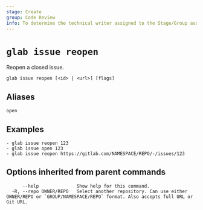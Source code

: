 ```yaml
---
stage: Create
group: Code Review
info: To determine the technical writer assigned to the Stage/Group associated with this page, see https://about.gitlab.com/handbook/product/ux/technical-writing/#assignments
---
```


<!--
This documentation is auto generated by a script.
Please do not edit this file directly. Run `make gen-docs` instead.
-->

# `glab issue reopen`

Reopen a closed issue.

```plaintext
glab issue reopen [<id> | <url>] [flags]
```

## Aliases

```plaintext
open
```

## Examples

```plaintext
- glab issue reopen 123
- glab issue open 123
- glab issue reopen https://gitlab.com/NAMESPACE/REPO/-/issues/123

```

## Options inherited from parent commands

```plaintext
      --help              Show help for this command.
  -R, --repo OWNER/REPO   Select another repository. Can use either OWNER/REPO or `GROUP/NAMESPACE/REPO` format. Also accepts full URL or Git URL.
```
